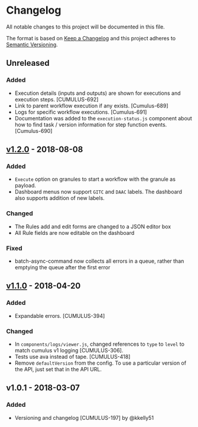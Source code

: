# Changelog
All notable changes to this project will be documented in this file.

The format is based on [Keep a Changelog](http://keepachangelog.com/en/1.0.0/)
and this project adheres to [Semantic Versioning](http://semver.org/spec/v2.0.0.html).

## Unreleased

### Added
- Execution details (inputs and outputs) are shown for executions and execution steps. [CUMULUS-692]
- Link to parent workflow execution if any exists. [Cumulus-689]
- Logs for specific workflow executions. [Cumulus-691]
- Documentation was added to the `execution-status.js` component about how to find task / version information for step function events. [Cumulus-690]

## [v1.2.0] - 2018-08-08

### Added
- `Execute` option on granules to start a workflow with the granule as payload.
- Dashboard menus now support `GITC` and `DAAC` labels. The dashboard also supports addition of new labels.

### Changed
- The Rules add and edit forms are changed to a JSON editor box
- All Rule fields are now editable on the dashboard

### Fixed
- batch-async-command now collects all errors in a queue, rather than emptying the queue after the first error

## [v1.1.0] - 2018-04-20
### Added
- Expandable errors. [CUMULUS-394]

### Changed
- In `components/logs/viewer.js`, changed references to `type` to `level` to match cumulus v1 logging [CUMULUS-306].
- Tests use ava instead of tape. [CUMULUS-418]
- Remove `defaultVersion` from the config. To use a particular version of the API, just set that in the API URL.

## v1.0.1 - 2018-03-07

### Added
- Versioning and changelog [CUMULUS-197] by @kkelly51

[Unreleased]: https://github.com/cumulus-nasa/cumulus/compare/v1.2.0...HEAD
[v1.2.0]: https://github.com/cumulus-nasa/cumulus/compare/v1.1.0...v1.2.0
[v1.1.0]: https://github.com/cumulus-nasa/cumulus/compare/v1.0.1...v1.1.0
